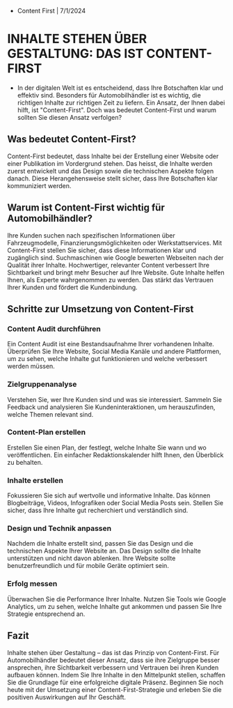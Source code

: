 * Content First | 7/1/2024

# INHALTE STEHEN ÜBER GESTALTUNG: DAS IST CONTENT-FIRST

* In der digitalen Welt ist es entscheidend, dass Ihre Botschaften klar und effektiv sind. Besonders für Automobilhändler ist es wichtig, die richtigen Inhalte zur richtigen Zeit zu liefern. Ein Ansatz, der Ihnen dabei hilft, ist "Content-First". Doch was bedeutet Content-First und warum sollten Sie diesen Ansatz verfolgen?
## Was bedeutet Content-First?
Content-First bedeutet, dass Inhalte bei der Erstellung einer Website oder einer Publikation im Vordergrund stehen. Das heisst, die Inhalte werden zuerst entwickelt und das Design sowie die technischen Aspekte folgen danach. Diese Herangehensweise stellt sicher, dass Ihre Botschaften klar kommuniziert werden.
## Warum ist Content-First wichtig für Automobilhändler?

Ihre Kunden suchen nach spezifischen Informationen über Fahrzeugmodelle, Finanzierungsmöglichkeiten oder Werkstattservices. Mit Content-First stellen Sie sicher, dass diese Informationen klar und zugänglich sind.
Suchmaschinen wie Google bewerten Webseiten nach der Qualität ihrer Inhalte. Hochwertiger, relevanter Content verbessert Ihre Sichtbarkeit und bringt mehr Besucher auf Ihre Website.
Gute Inhalte helfen Ihnen, als Experte wahrgenommen zu werden. Das stärkt das Vertrauen Ihrer Kunden und fördert die Kundenbindung.
## Schritte zur Umsetzung von Content-First
### Content Audit durchführen

Ein Content Audit ist eine Bestandsaufnahme Ihrer vorhandenen Inhalte. Überprüfen Sie Ihre Website, Social Media Kanäle und andere Plattformen, um zu sehen, welche Inhalte gut funktionieren und welche verbessert werden müssen.
### Zielgruppenanalyse

Verstehen Sie, wer Ihre Kunden sind und was sie interessiert. Sammeln Sie Feedback und analysieren Sie Kundeninteraktionen, um herauszufinden, welche Themen relevant sind.
### Content-Plan erstellen

Erstellen Sie einen Plan, der festlegt, welche Inhalte Sie wann und wo veröffentlichen. Ein einfacher Redaktionskalender hilft Ihnen, den Überblick zu behalten.
### Inhalte erstellen

Fokussieren Sie sich auf wertvolle und informative Inhalte. Das können Blogbeiträge, Videos, Infografiken oder Social Media Posts sein. Stellen Sie sicher, dass Ihre Inhalte gut recherchiert und verständlich sind.
### Design und Technik anpassen

Nachdem die Inhalte erstellt sind, passen Sie das Design und die technischen Aspekte Ihrer Website an. Das Design sollte die Inhalte unterstützen und nicht davon ablenken. Ihre Website sollte benutzerfreundlich und für mobile Geräte optimiert sein.
### Erfolg messen

Überwachen Sie die Performance Ihrer Inhalte. Nutzen Sie Tools wie Google Analytics, um zu sehen, welche Inhalte gut ankommen und passen Sie Ihre Strategie entsprechend an.
## Fazit
Inhalte stehen über Gestaltung – das ist das Prinzip von Content-First. Für Automobilhändler bedeutet dieser Ansatz, dass sie ihre Zielgruppe besser ansprechen, ihre Sichtbarkeit verbessern und Vertrauen bei ihren Kunden aufbauen können. Indem Sie Ihre Inhalte in den Mittelpunkt stellen, schaffen Sie die Grundlage für eine erfolgreiche digitale Präsenz. Beginnen Sie noch heute mit der Umsetzung einer Content-First-Strategie und erleben Sie die positiven Auswirkungen auf Ihr Geschäft.